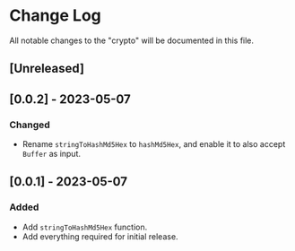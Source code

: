 # Change Log

All notable changes to the "crypto" will be documented in this file.

## [Unreleased]

## [0.0.2] - 2023-05-07

### Changed

- Rename `stringToHashMd5Hex` to `hashMd5Hex`, and enable it to also accept `Buffer` as input.

## [0.0.1] - 2023-05-07

### Added

- Add `stringToHashMd5Hex` function.
- Add everything required for initial release.

<!--
See: https://common-changelog.org/

## [0.0.1] - 2023-01-01

### Changed

### Added

### Removed

### Fixed
-->

